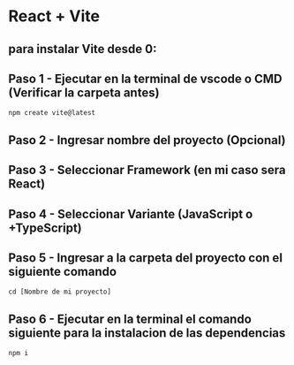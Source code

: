 # React + Vite

## para instalar Vite desde 0:

## Paso 1 - Ejecutar en la terminal de vscode o CMD (Verificar la carpeta antes)
    npm create vite@latest
## Paso 2 - Ingresar nombre del proyecto (Opcional)    
## Paso 3 - Seleccionar Framework (en mi caso sera React)    
## Paso 4 - Seleccionar Variante (JavaScript o +TypeScript)     
## Paso 5 - Ingresar a la carpeta del proyecto con el siguiente comando
    cd [Nombre de mi proyecto]
## Paso 6 - Ejecutar en la terminal el comando siguiente para la instalacion de las dependencias
    npm i